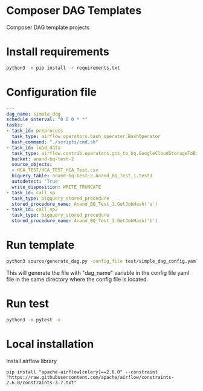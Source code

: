 # Composer DAG Templates
Composer DAG template projects

# Install requirements
```sh
python3 -m pip install -r requirements.txt
```

# Configuration file


```yaml
---
dag_name: simple_dag
schedule_interval: "0 0 0 * *"
tasks:
- task_id: preprocess
  task_type: airflow.operators.bash_operator.BashOperator
  bash_command: "./scripts/cmd.sh"
- task_id: load_data
  task_type: airflow.contrib.operators.gcs_to_bq.GoogleCloudStorageToBigQueryOperator
  bucket: anand-bq-test-2
  source_objects:
  - HCA_TEST/HCA_TEST_HCA_Test.csv
  biquery_table: anand-bq-test-2.Anand_BQ_Test_1.test3
  autodetect: 'True'
  write_disposition: WRITE_TRUNCATE
- task_id: call_sp
  task_type: bigquery_stored_procedure
  stored_procedure_name: Anand_BQ_Test_1.GetJobHash('a')
- task_id: call_sp2
  task_type: bigquery_stored_procedure
  stored_procedure_name: Anand_BQ_Test_1.GetJobHash('b')


```

# Run template

```sh
python3 source/generate_dag.py -config_file test/simple_dag_config.yaml
```

This will generate the file with "dag_name" variable in the config file yaml file in the same directory where the config file is located.

# Run test

```sh
python3 -m pytest -v
```
# Local installation

Install airflow library

```
pip install "apache-airflow[celery]==2.6.0" --constraint "https://raw.githubusercontent.com/apache/airflow/constraints-2.6.0/constraints-3.7.txt"
```
